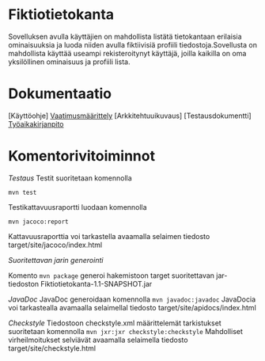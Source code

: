 # Fiktiotietokanta

Sovelluksen avulla käyttäjien on mahdollista listätä tietokantaan erilaisia ominaisuuksia ja luoda niiden avulla fiktiivisiä profiili tiedostoja.Sovellusta on mahdollista käyttää useampi rekisteroitynyt käyttäjä, joilla kaikilla on oma yksilöllinen ominaisuus ja profiili lista. 

# Dokumentaatio
[Käyttöohje]
[Vaatimusmäärittely](https://github.com/K123AsJ0k1/ot-harjoitustyo/blob/master/dokumentointi/Vaatimusmaarittely.md)
[Arkkitehtuuikuvaus]
[Testausdokumentti]
[Työaikakirjanpito](https://github.com/K123AsJ0k1/ot-harjoitustyo/blob/master/dokumentointi/tuntikirjanpito.md)

# Komentorivitoiminnot

*Testaus*
Testit suoritetaan komennolla 

```mvn test```

Testikattavuusraportti luodaan komennolla 

```mvn jacoco:report```

Kattavuusraporttia voi tarkastella avaamalla selaimen tiedosto target/site/jacoco/index.html

*Suoritettavan jarin generointi*

Komento 
```mvn package```
generoi hakemistoon target suoritettavan jar-tiedoston Fiktiotietokanta-1.1-SNAPSHOT.jar

*JavaDoc*
JavaDoc generoidaan komennolla 
```mvn javadoc:javadoc```
JavaDocia voi tarkastealla avamaalla selaimellal tiedosto target/site/apidocs/index.html

*Checkstyle*
Tiedostoon checkstyle.xml määrittelemät tarkistukset suoritetaan komennolla
```mvn jxr:jxr checkstyle:checkstyle```
Mahdolliset virheilmoitukset selviävät avaamalla selaimella tiedosto target/site/checkstyle.html



